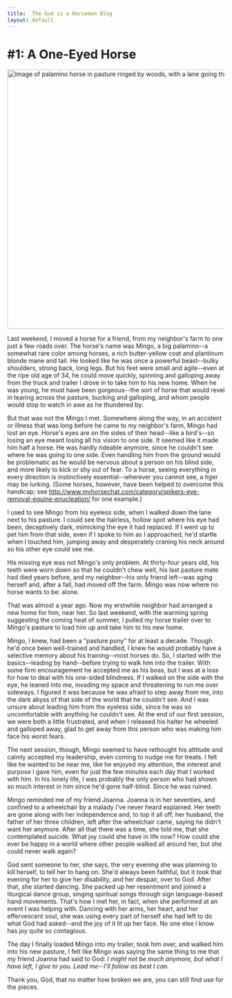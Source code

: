 ```yaml
---
title:  The God is a Horseman Blog
layout: default
---
```


\#1:  A One-Eyed Horse
======================

<img height="600px" alt="Image of palamino horse in pasture ringed by woods, with a lane going through it" src="/images/giah_blog_1.jpg" />

Last weekend, I moved a horse for a friend, from my neighbor's farm to one just a few roads over. The horse's name was Mingo, a big palamino--a somewhat rare color among horses, a rich butter-yellow coat and plantinum blonde mane and tail.  He looked like he was once a powerful beast--bulky shoulders, strong back, long legs.  But his feet were small and agile--even at the ripe old age of 34, he could move quickly, spinning and galloping away from the truck and trailer I drove in to take him to his new home.  When he was young, he must have been gorgeous--the sort of horse that would revel in tearing across the pasture, bucking and galloping, and whom people would stop to watch in awe as he thundered by.
	
But that was not the Mingo I met.  Somewhere along the way, in an accident or illness that was long before he came to my neighbor's farm, Mingo had lost an eye.  Horse's eyes are on the sides of their head--like a bird's--so losing an eye meant losing all his vision to one side.  It seemed like it made him half a horse.  He was hardly rideable anymore, since he couldn't see where he was going to one side.  Even handling him from the ground would be problematic as he would be nervous about a person on his blind side, and more likely to kick or shy out of fear.   To a horse, seeing everything in every direction is instinctively essential--wherever you cannot see, a tiger may be lurking.  (Some horses, however, have been helped to overcome this handicap; see http://www.myhorsechat.com/category/spikers-eye-removal-equine-enucleation/ for one example.)

I used to see Mingo from his eyeless side, when I walked down the lane next to his pasture.  I could see the hairless, hollow spot where his eye had been, deceptively dark, mimicking the eye it had replaced.  If I went up to pet him from that side, even if I spoke to him as I approached, he'd startle when I touched him, jumping away and desperately craning his neck around so his other eye could see me.

His missing eye was not Mingo's only problem.  At thirty-four years old, his teeth were worn down so that he couldn't chew well, his last pasture mate had died years before, and my neighbor--his only friend left--was aging herself and, after a fall, had moved off the farm.  Mingo was now where no horse wants to be:  alone.  

That was almost a year ago.  Now my erstwhile neighbor had arranged a new home for him, near her.  So last weekend, with the warming spring suggesting the coming heat of summer, I pulled my horse trailer over to Mingo's pasture to load him up and take him to his new home.  

Mingo, I knew, had been a "pasture pony" for at least a decade.  Though he'd once been well-trained and handled, I knew he would probably have a selective memory about his training--most horses do.  So, I started with the basics--leading by hand--before trying to walk him into the trailer.  With some firm encouragement he accepted me as his boss, but I was at a loss for how to deal with his one-sided blindness.  If I walked on the side with the eye, he leaned into me, invading my space and threatening to run me over sideways.  I figured it was because he was afraid to step away from me, into the dark abyss of that side of the world that he couldn't see.  And I was unsure about leading him from the eyeless side, since he was so uncomfortable with anything he couldn't see.  At the end of our first session, we were both a little frustrated, and when I released his halter he wheeled and galloped away, glad to get away from this person who was making him face his worst fears.

The next session, though, Mingo seemed to have rethought his attitude and calmly accepted my leadership, even coming to nudge me for treats.  I felt like he wanted to be near me, like he enjoyed my attention, the interest and purpose I gave him, even for just the few minutes each day that I worked with him.  In his lonely life, I was probably the only person who had shown so much interest in him since he'd gone half-blind.  Since he was ruined.

Mingo reminded me of my friend Joanna.  Joanna is in her seventies, and confined to a wheelchair by a malady I've never heard explained.  Her teeth are gone along with her independence and, to top it all off, her husband, the father of her three children, left after the wheelchair came, saying he didn't want her anymore.  After all that there was a time, she told me, that she contemplated suicide.  What joy could she have in life now?  How could she ever be happy in a world where other people walked all around her, but she could never walk again?

God sent someone to her, she says, the very evening she was planning to kill herself, to tell her to hang on.  She'd always been faithful, but it took that evening for her to give her disability, and her despair, over to God.  After that, she started dancing.  She packed up her resentment and joined a liturgical dance group, singing spiritual songs through sign language-based hand movements.  That's how I met her, in fact, when she performed at an event I was helping with.  Dancing with her arms, her heart, and her effervescent soul, she was using every part of herself she had left to do what God had asked--and the joy of it lit up her face.  No one else I know has joy quite so contagious.

The day I finally loaded Mingo into my trailer, took him over, and walked him into his new pasture, I felt like Mingo was saying the same thing to me that my friend Joanna had said to God:  *I might not be much anymore, but what I have left, I give to you.  Lead me--I'll follow as best I can.*    

Thank you, God, that no matter how broken we are, you can still find use for the pieces.
